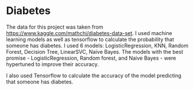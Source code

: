 # Diabetes

The data for this project was taken from https://www.kaggle.com/mathchi/diabetes-data-set. I used machine learning models as well as tensorflow to calculate the probability that someone has diabetes. I used 6 models: LogisticRegression, KNN, Random Forest, Decision Tree, LinearSVC, Naive Bayes. The models with the best promise - LogisticRegression, Random forest, and Naive Bayes - were hypertuned to improve their accuracy.

I also used Tensorflow to calculate the accuracy of the model predicting that someone has diabetes.

